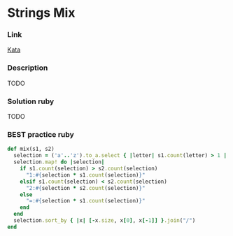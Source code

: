 # Strings Mix

### Link
[Kata](https://www.codewars.com/kata/strings-mix)

### Description
TODO

### Solution ruby
TODO

### BEST practice ruby

```ruby
def mix(s1, s2)
  selection = ('a'..'z').to_a.select { |letter| s1.count(letter) > 1 || s2.count(letter) > 1 }
  selection.map! do |selection|
    if s1.count(selection) > s2.count(selection)
      "1:#{selection * s1.count(selection)}"
    elsif s1.count(selection) < s2.count(selection)
      "2:#{selection * s2.count(selection)}"
    else
      "=:#{selection * s1.count(selection)}"
    end
  end
  selection.sort_by { |x| [-x.size, x[0], x[-1]] }.join("/")
end
```